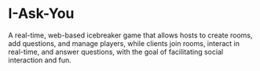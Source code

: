 # I-Ask-You
A real-time, web-based icebreaker game that allows hosts to create rooms, add questions, and manage players, while clients join rooms, interact in real-time, and answer questions, with the goal of facilitating social interaction and fun.
